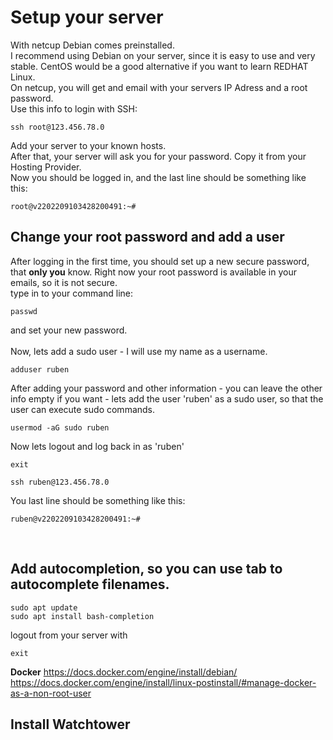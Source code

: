 # Setup your server
With netcup Debian comes preinstalled.  
I recommend using Debian on your server, since it is easy to use and very stable. CentOS would be a good alternative if you want to learn REDHAT Linux.  
On netcup, you will get and email with your servers IP Adress and a root password.  
Use this info to login with SSH:  
```
ssh root@123.456.78.0
```
Add your server to your known hosts.  
After that, your server will ask you for your password. Copy it from your Hosting Provider.  
Now you should be logged in, and the last line should be something like this:
```
root@v2202209103428200491:~#
```
  
## Change your root password and add a user
After logging in the first time, you should set up a new secure password, that **only you** know. Right now your root password is available in your emails, so it is not secure.  
type in to your command line:
```
passwd
```
and set your new password.  
<br />
Now, lets add a sudo user - I will use my name as a username.  
```
adduser ruben
```
After adding your password and other information - you can leave the other info empty if you want - lets add the user 'ruben' as a sudo user, so that the user can execute sudo commands.
```
usermod -aG sudo ruben
```
Now lets logout and log back in as 'ruben'
```
exit
```
```
ssh ruben@123.456.78.0
```
You last line should be something like this:
```
ruben@v2202209103428200491:~#
```  
<br />




## Add autocompletion, so you can use tab to autocomplete filenames.  
```
sudo apt update
sudo apt install bash-completion
```
logout from your server with  
```
exit
```

**Docker**
https://docs.docker.com/engine/install/debian/  
https://docs.docker.com/engine/install/linux-postinstall/#manage-docker-as-a-non-root-user  

## Install Watchtower


<!-- This is commented out.
# Add a SSH Key to login securely
If you want to watch a video about it:  
https://youtu.be/U_uiVyF6MEs?t=507  

First, lets add a SSH keypair. I recommend adding a password to your ssh keypair.
```
ssh-keygen
```
If you give a name to your ssh keyfiles, they will be saved in your home folder.  
I called my file rubenvoss_server.pub on my local machine and rubenvoss_server_rsa.pub on my server.
Now copy your keyfile pair to your server:
```
cd
scp rubenvoss_server.pub ruben@188.68.51.63:~/rubenvoss_server_rsa.pub
```
Now login to your server and check if it is there - with cd & ls.
<br />
Next, add your SSH key to your authorized_keys:
```
mkdir .ssh
cd .ssh
touch authorized_keys
cd
```
exit the ssh and log back in again.
```
exit
```
-->

